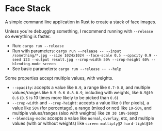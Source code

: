 # Face Stack

A simple command line application in Rust to create a stack of face images.

Unless you're debugging something, I recommend running with `--release` so everything is faster.

* Run: `cargo run --release`
* Run with parameters: `cargo run --release -- --input /something/*.jpg --size 1024x1024 --face-scale 0.5 --opacity 0.9 --seed 123 --output result.jpg --crop-width 50% --crop-height 60% --blending-mode screen`
* See basic parameters: `cargo run --release -- --help`

Some properties accept multiple values, with weights.

* `--opacity`: accepts a value like `0.9`, a range like `0.7-0.8`, and multiple values/ranges like `0.5 0.6 0.8-0.9`, including with weights, like `0.5@10 0.6` (`0.5` is 10 times more likely to be picked than `0.6`)
* `--crop-width` and `--crop-height`: accepts a value like `0` (for pixels), a value like `50%` (for percentage), a range (mixed or not) like `10-50%`, and multiple values/ranges (also with weights) like `20 30 10%-500@2`
* `--blending-mode`: accepts a value like `normal`, `overlay`, etc, and multiple values (with or without weights) like `screen multiply@2 hard-light@10`
